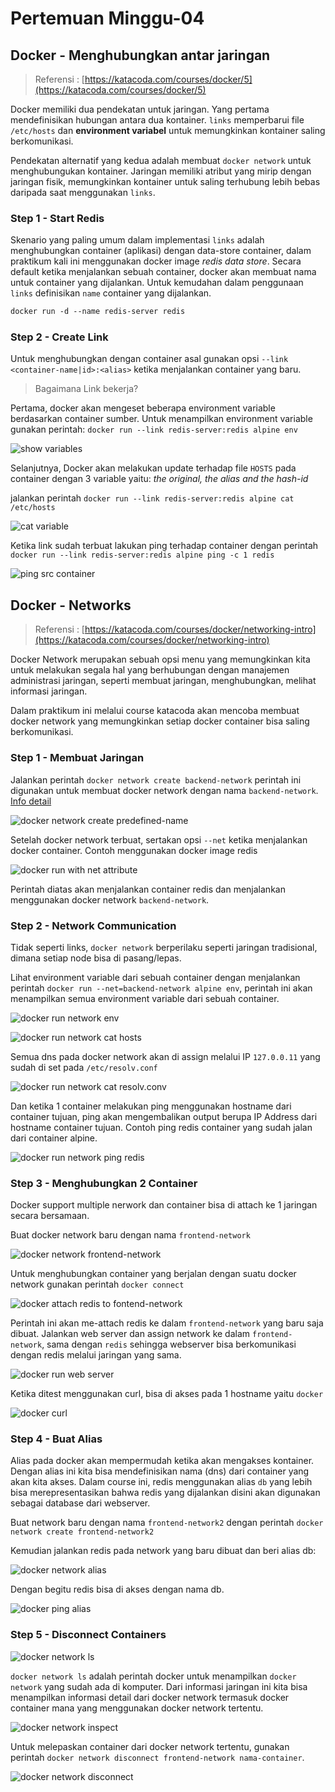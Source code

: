 # Pertemuan Minggu-04

## Docker - Menghubungkan antar jaringan

> Referensi : [https://katacoda.com/courses/docker/5](https://katacoda.com/courses/docker/5)

Docker memiliki dua pendekatan untuk jaringan. Yang pertama mendefinisikan hubungan antara dua kontainer. `links` memperbarui file `/etc/hosts` dan **environment variabel** untuk memungkinkan kontainer saling berkomunikasi.

Pendekatan alternatif yang kedua adalah membuat `docker network` untuk menghubungukan kontainer. Jaringan memiliki atribut yang mirip dengan jaringan fisik, memungkinkan kontainer untuk saling terhubung lebih bebas daripada saat menggunakan `links`.

### Step 1 - Start Redis

Skenario yang paling umum dalam implementasi `links` adalah menghubungkan container (aplikasi) dengan data-store container, dalam praktikum kali ini menggunakan docker image _redis data store_. Secara default ketika menjalankan sebuah container, docker akan membuat nama untuk container yang dijalankan. Untuk kemudahan dalam penggunaan `links` definisikan `name` container yang dijalankan.

```markdown
docker run -d --name redis-server redis
```

### Step 2 - Create Link

Untuk menghubungkan dengan container asal gunakan opsi `--link <container-name|id>:<alias>` ketika menjalankan container yang baru.

> Bagaimana Link bekerja?

Pertama, docker akan mengeset beberapa environment variable berdasarkan container sumber. Untuk menampilkan environment variable gunakan perintah: `docker run --link redis-server:redis alpine env`

![show variables](img/01.communicating-between-containers/Selection_002.jpg)

Selanjutnya, Docker akan melakukan update terhadap file `HOSTS` pada container dengan 3 variable yaitu: _the original, the alias and the hash-id_

jalankan perintah `docker run --link redis-server:redis alpine cat /etc/hosts`

![cat variable](img/01.communicating-between-containers/Selection_003.jpg)

Ketika link sudah terbuat lakukan ping terhadap container dengan perintah `docker run --link redis-server:redis alpine ping -c 1 redis`

![ping src container](img/01.communicating-between-containers/Selection_004.jpg)

## Docker - Networks

> Referensi : [https://katacoda.com/courses/docker/networking-intro](https://katacoda.com/courses/docker/networking-intro)

Docker Network merupakan sebuah opsi menu yang memungkinkan kita untuk melakukan segala hal yang berhubungan dengan manajemen administrasi jaringan, seperti membuat jaringan, menghubungkan, melihat informasi jaringan.

Dalam praktikum ini melalui course katacoda akan mencoba membuat docker network yang memungkinkan setiap docker container bisa saling berkomunikasi.

### Step 1 -  Membuat Jaringan

Jalankan perintah `docker network create backend-network` perintah ini digunakan untuk membuat docker network dengan nama `backend-network`. [Info detail](https://docs.docker.com/network/)

![docker network create predefined-name](img/02.networking-intro/Selection_001.jpg)

Setelah docker network terbuat, sertakan opsi `--net` ketika menjalankan docker container. Contoh menggunakan docker image redis

![docker run with net attribute](img/02.networking-intro/Selection_002.jpg)

Perintah diatas akan menjalankan container redis dan menjalankan menggunakan docker network `backend-network`.

### Step 2 - Network Communication

Tidak seperti links, `docker network` berperilaku seperti jaringan tradisional, dimana setiap node bisa di pasang/lepas.

Lihat environment variable dari sebuah container dengan menjalankan perintah `docker run --net=backend-network alpine env`, perintah ini akan menampilkan semua environment variable dari sebuah container.

![docker run network env](img/02.networking-intro/Selection_003.jpg)

![docker run network cat hosts](img/02.networking-intro/Selection_004.jpg)

Semua dns pada docker network akan di assign melalui IP `127.0.0.11` yang sudah di set pada `/etc/resolv.conf`

![docker run network cat resolv.conv](img/02.networking-intro/Selection_005.jpg)

Dan ketika 1 container melakukan ping menggunakan hostname dari container tujuan, ping akan mengembalikan output berupa IP Address dari hostname container tujuan. Contoh ping redis container yang sudah jalan dari container alpine.

![docker run network ping redis](img/02.networking-intro/Selection_006.jpg)

### Step 3 - Menghubungkan 2 Container

Docker support multiple nerwork dan container bisa di attach ke 1 jaringan secara bersamaan.

Buat docker network baru dengan nama `frontend-network`

![docker network frontend-network](img/02.networking-intro/Selection_007.jpg)

Untuk menghubungkan container yang berjalan dengan suatu docker network gunakan perintah `docker connect`

![docker attach redis to fontend-network](img/02.networking-intro/Selection_008.jpg)

Perintah ini akan me-attach redis ke dalam `frontend-network` yang baru saja dibuat. Jalankan web server dan assign network ke dalam `frontend-network`, sama dengan `redis` sehingga webserver bisa berkomunikasi dengan redis melalui jaringan yang sama.

![docker run web server](img/02.networking-intro/Selection_009.jpg)

Ketika ditest menggunakan curl, bisa di akses pada 1 hostname yaitu `docker`

![docker curl](img/02.networking-intro/Selection_010.jpg)

### Step 4 - Buat Alias

Alias pada docker akan mempermudah ketika akan mengakses kontainer. Dengan alias ini kita bisa mendefinisikan nama (dns) dari container yang akan kita akses. Dalam course ini, redis menggunakan alias `db` yang lebih bisa merepresentasikan bahwa redis yang dijalankan disini akan digunakan sebagai database dari webserver.

Buat network baru dengan nama `frontend-network2` dengan perintah `docker network create frontend-network2`

Kemudian jalankan redis pada network yang baru dibuat dan beri alias db:

![docker network alias](img/02.networking-intro/Selection_011.jpg)

Dengan begitu redis bisa di akses dengan nama db.

![docker ping alias](img/02.networking-intro/Selection_012.jpg)

### Step 5 - Disconnect Containers

![docker network ls](img/02.networking-intro/Selection_013.jpg)

`docker network ls` adalah perintah docker untuk menampilkan `docker network` yang sudah ada di komputer. Dari informasi jaringan ini kita bisa menampilkan informasi detail dari docker network termasuk docker container mana yang menggunakan docker network tertentu.

![docker network inspect](img/02.networking-intro/Selection_014.jpg)

Untuk melepaskan container dari docker network tertentu, gunakan perintah `docker network disconnect frontend-network nama-container`.

![docker network disconnect](img/02.networking-intro/Selection_015.jpg)
